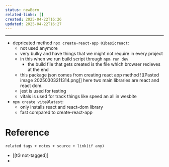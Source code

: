 ```yaml
---
status: newBorn
related-links: []
created: 2025-04-22T16:26
updated: 2025-04-22T16:27
---
```

---

- depricated method
	`npx create-react-app 01basicreact`: 
	- not used anymore
	- very bulky and have things that we might not require in every project
	- in this when we run build script through `npm run dev`
		- the build file that gets created is the file which browser recieves at the end
	- this package json comes from creating react app method 
	![[Pasted image 20250303211314.png]]
	here two main libraries are react and react dom. 
	- jest is used for testing
	- vitals is used for track things like speed an all in wesbite
- `npm create vite@latest`:
	- only installs react and react-dom library
	- fast compared to create-react-app



# Reference
`related tags + notes + source + link(if any)`
 
- [[tG not-tagged]]
- 
